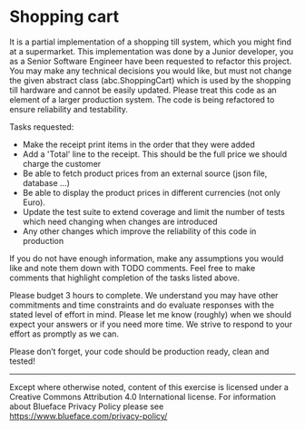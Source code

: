 # Shopping cart

It is a partial implementation of a shopping till system, which you might find at a supermarket.
This implementation was done by a Junior developer, you as a Senior Software Engineer have been requested to refactor this project.
You may make any technical decisions you would like, but must not change the given abstract class (abc.ShoppingCart) which is used by the shopping till hardware and cannot be easily updated.
Please treat this code as an element of a larger production system. The code is being refactored to ensure reliability and testability.

Tasks requested:
- Make the receipt print items in the order that they were added
- Add a 'Total' line to the receipt. This should be the full price we should charge the customer
- Be able to fetch product prices from an external source (json file, database ...)
- Be able to display the product prices in different currencies (not only Euro).
- Update the test suite to extend coverage and limit the number of tests which need changing when changes are introduced
- Any other changes which improve the reliability of this code in production

If you do not have enough information, make any assumptions you would like and note them down with TODO comments. Feel free to make comments that highlight completion of the tasks listed above.

Please budget 3 hours to complete. We understand you may have other commitments and time constraints and do evaluate responses with the stated level of effort in mind. Please let me know (roughly) when we should expect your answers or if you need more time. We strive to respond to your effort as promptly as we can.

Please don’t forget, your code should be production ready, clean and tested!



----
Except where otherwise noted, content of this exercise is licensed under a Creative Commons Attribution 4.0 International license. 
For information about Blueface Privacy Policy please see https://www.blueface.com/privacy-policy/
